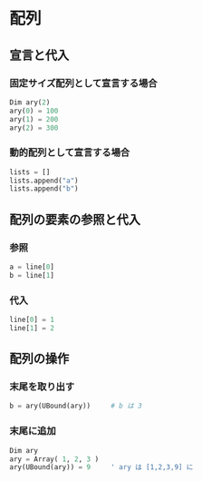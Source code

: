 # 配列

## 宣言と代入

### 固定サイズ配列として宣言する場合

```py
Dim ary(2)
ary(0) = 100
ary(1) = 200
ary(2) = 300
```

### 動的配列として宣言する場合

```py
lists = []
lists.append("a")
lists.append("b")
```

## 配列の要素の参照と代入

### 参照

```py
a = line[0]
b = line[1]
```

### 代入

```py
line[0] = 1
line[1] = 2
```

## 配列の操作

### 末尾を取り出す

```py
b = ary(UBound(ary))     # b は 3
```

### 末尾に追加

```py
Dim ary
ary = Array( 1, 2, 3 )
ary(UBound(ary)) = 9     ' ary は [1,2,3,9] に
```
